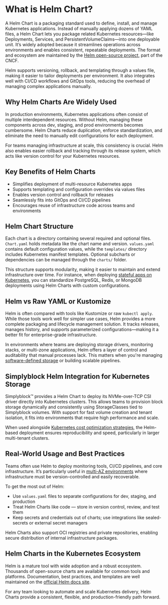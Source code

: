 # What is Helm Chart?

A Helm Chart is a packaging standard used to define, install, and manage Kubernetes applications. Instead of manually applying dozens of YAML files, a Helm Chart lets you package related Kubernetes resources—like Deployments, Services, and PersistentVolumeClaims—into one deployable unit. It’s widely adopted because it streamlines operations across environments and enables consistent, repeatable deployments. The format and ecosystem are maintained by the [Helm open-source project](https://en.wikipedia.org/wiki/Helm_(software)), part of the CNCF.

Helm supports versioning, rollback, and templating through a values file, making it easier to tailor deployments per environment. It also integrates well with CI/CD workflows and GitOps tools, reducing the overhead of managing complex applications manually.

## Why Helm Charts Are Widely Used

In production environments, Kubernetes applications often consist of multiple interdependent resources. Without Helm, managing these components across dev, staging, and prod environments becomes cumbersome. Helm Charts reduce duplication, enforce standardization, and eliminate the need to manually edit configurations for each deployment.

For teams managing infrastructure at scale, this consistency is crucial. Helm also enables easier rollback and tracking through its release system, which acts like version control for your Kubernetes resources.

## Key Benefits of Helm Charts

- Simplifies deployment of multi-resource Kubernetes apps  
- Supports templating and configuration overrides via values files  
- Enables version control and rollback for releases  
- Seamlessly fits into GitOps and CI/CD pipelines  
- Encourages reuse of infrastructure code across teams and environments  

## Helm Chart Structure

Each chart is a directory containing several required and optional files. `Chart.yaml` holds metadata like the chart name and version. `values.yaml` contains default configuration values, while the `templates/` directory includes Kubernetes manifest templates. Optional subcharts or dependencies can be managed through the `charts/` folder.

This structure supports modularity, making it easier to maintain and extend infrastructure over time. For instance, when deploying [stateful apps on Kubernetes](https://www.simplyblock.io/use-cases/database-on-kubernetes/), you can standardize PostgreSQL, Redis, or MongoDB deployments using Helm Charts with custom configurations.

## Helm vs Raw YAML or Kustomize

Helm is often compared with tools like Kustomize or raw `kubectl apply`. While those tools work well for simpler use cases, Helm provides a more complete packaging and lifecycle management solution. It tracks releases, manages history, and supports parameterized configurations—making it a better fit for enterprise-grade infrastructure.

In environments where teams are deploying storage drivers, monitoring stacks, or multi-zone applications, Helm offers a layer of control and auditability that manual processes lack. This matters when you're managing [software-defined storage](https://www.simplyblock.io/use-cases/software-defined-storage/) or building scalable pipelines.

## Simplyblock Helm Integration for Kubernetes Storage

Simplyblock™ provides a Helm Chart to deploy its NVMe-over-TCP CSI driver directly into Kubernetes clusters. This allows teams to provision block storage dynamically and consistently using StorageClasses tied to Simplyblock volumes. With support for fast volume creation and tenant isolation, it fits into environments that require high performance and scale.

When used alongside [Kubernetes cost optimization strategies](https://www.simplyblock.io/use-cases/optimizing-kubernetes-costs/), the Helm-based deployment ensures reproducibility and speed, particularly in larger multi-tenant clusters.

## Real-World Usage and Best Practices

Teams often use Helm to deploy monitoring tools, CI/CD pipelines, and core infrastructure. It’s particularly useful in [multi-AZ environments](https://www.simplyblock.io/use-cases/multi-availability-zone-disaster-recovery/) where infrastructure must be version-controlled and easily recoverable.

To get the most out of Helm:

- Use `values.yaml` files to separate configurations for dev, staging, and production
- Treat Helm Charts like code — store in version control, review, and test them
- Keep secrets and credentials out of charts; use integrations like sealed-secrets or external secret managers

Helm Charts also support OCI registries and private repositories, enabling secure distribution of internal infrastructure packages.

## Helm Charts in the Kubernetes Ecosystem

Helm is a mature tool with wide adoption and a robust ecosystem. Thousands of open-source charts are available for common tools and platforms. Documentation, best practices, and templates are well maintained on the [official Helm docs site](https://helm.sh/docs/).

For any team looking to automate and scale Kubernetes delivery, Helm Charts provide a consistent, flexible, and production-friendly path forward.
